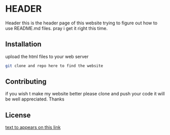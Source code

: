 # HEADER

Header this is the header page of this website trying to figure out how to use README.md files. pray i get it right this time.

## Installation
upload the html files to your web server 

```bash
git clone and repo here to find the website
```

## Contributing

if you wish t make my website better please clone and push your code it will be well appreciated.
Thanks

## License

[text to appears on this link](https://choosealicense.com/licenses/mit/)